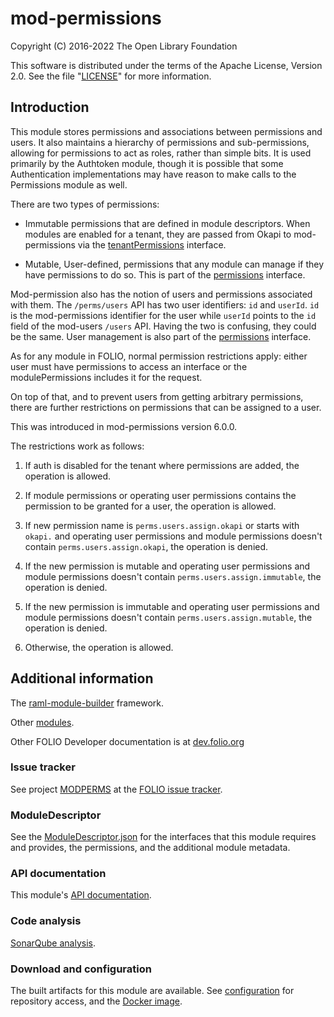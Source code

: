 # mod-permissions

Copyright (C) 2016-2022 The Open Library Foundation

This software is distributed under the terms of the Apache License,
Version 2.0. See the file "[LICENSE](LICENSE)" for more information.

## Introduction

This module stores permissions and associations between permissions and users.
It also maintains a hierarchy of permissions and sub-permissions, allowing for
permissions to act as roles, rather than simple bits. It is used primarily by
the Authtoken module, though it is possible that some Authentication
implementations may have reason to make calls to the Permissions module as well.

There are two types of permissions:

*  Immutable permissions that are defined in module descriptors. When modules
   are enabled for a tenant, they are passed from Okapi to mod-permissions via
   the [tenantPermissions](ramls/tenantPermissions.raml) interface.

*  Mutable, User-defined, permissions that any module can manage if they
   have permissions to do so. This is part of the
   [permissions](ramls/permissions.raml) interface.

Mod-permission also has the notion of users and permissions associated
with them. The `/perms/users` API has two user identifiers:
`id` and `userId`. `id` is the mod-permissions identifier for the user
while `userId` points to the `id` field of the mod-users `/users` API.
Having the two is confusing, they could be the same.
User management is also part of the
[permissions](ramls/permissions.raml) interface.

As for any module in FOLIO, normal permission restrictions apply: either
user must have permissions to access an interface or the modulePermissions
includes it for the request.

On top of that, and to prevent users from getting arbitrary permissions,
there are further restrictions on permissions that can be assigned to a user.

This was introduced in mod-permissions version 6.0.0.

The restrictions work as follows:

1. If auth is disabled for the tenant where permissions are added, the operation
is allowed.

2. If module permissions or operating user permissions contains the permission
to be granted for a user, the operation is allowed.

3. If new permission name is `perms.users.assign.okapi` or starts with
`okapi.` and operating user permissions and module permissions doesn't
contain `perms.users.assign.okapi`, the operation is denied.

4. If the new permission is mutable and operating user permissions and module
permissions doesn't contain `perms.users.assign.immutable`, the operation
is denied.

5. If the new permission is immutable and operating user permissions and
module permissions doesn't contain `perms.users.assign.mutable`, the
operation is denied.

6. Otherwise, the operation is allowed.

## Additional information

The [raml-module-builder](https://github.com/folio-org/raml-module-builder)
framework.

Other [modules](https://dev.folio.org/source-code/#server-side).

Other FOLIO Developer documentation is at
[dev.folio.org](https://dev.folio.org/)

### Issue tracker

See project [MODPERMS](https://issues.folio.org/browse/MODPERMS)
at the [FOLIO issue tracker](https://dev.folio.org/guidelines/issue-tracker).

### ModuleDescriptor

See the [ModuleDescriptor.json](descriptors/ModuleDescriptor-template.json)
for the interfaces that this module requires and provides, the permissions,
and the additional module metadata.

### API documentation

This module's
[API documentation](https://dev.folio.org/reference/api/#mod-permissions).

### Code analysis

[SonarQube analysis](https://sonarcloud.io/dashboard?id=org.folio%3Amod-permissions).

### Download and configuration

The built artifacts for this module are available.
See [configuration](https://dev.folio.org/download/artifacts) for repository
access, and the
[Docker image](https://hub.docker.com/r/folioorg/mod-permissions/).

